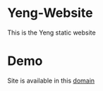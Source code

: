 # Yeng-Website
This is the Yeng static website



# Demo
Site is available in this [domain](https://crazy-amigos.github.io/Yeng-Website/)



